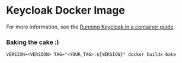 # Keycloak Docker Image

For more information, see the [Running Keycloak in a container guide](https://www.keycloak.org/server/containers).

### Baking the  cake :)

```shell
VERSION=<VERSION> TAG="<YOUR_TAG>:${VERSION}" docker buildx bake  
```
